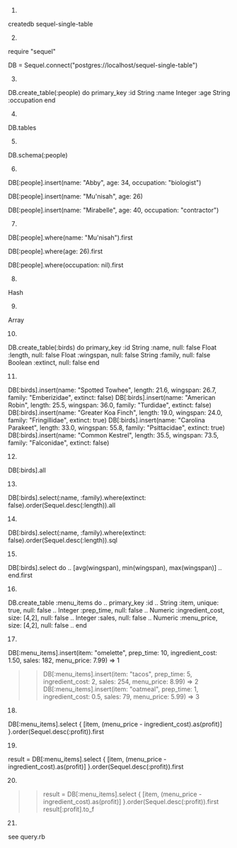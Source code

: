 1.

createdb sequel-single-table

2.

require "sequel"

DB = Sequel.connect("postgres://localhost/sequel-single-table")

3.

DB.create_table(:people) do
   primary_key :id
   String :name
   Integer :age
   String :occupation
 end

4.

DB.tables

5.

DB.schema(:people)

6.

DB[:people].insert(name: "Abby", age: 34, occupation: "biologist")

DB[:people].insert(name: "Mu'nisah", age: 26)

DB[:people].insert(name: "Mirabelle", age: 40, occupation: "contractor")

7.

DB[:people].where(name: "Mu'nisah").first

DB[:people].where(age: 26).first

DB[:people].where(occupation: nil).first

8.

Hash

9.

Array

10.

DB.create_table(:birds) do
  primary_key :id
  String :name, null: false
  Float :length, null: false
  Float :wingspan, null: false
  String :family, null: false
  Boolean :extinct, null: false
end

11.

DB[:birds].insert(name: "Spotted Towhee", length: 21.6, wingspan: 26.7, family: "Emberizidae", extinct: false)
DB[:birds].insert(name: "American Robin", length: 25.5, wingspan: 36.0, family: "Turdidae", extinct: false)
DB[:birds].insert(name: "Greater Koa Finch", length: 19.0, wingspan: 24.0, family: "Fringillidae", extinct: true)
DB[:birds].insert(name: "Carolina Parakeet", length: 33.0, wingspan: 55.8, family: "Psittacidae", extinct: true)
DB[:birds].insert(name: "Common Kestrel", length: 35.5, wingspan: 73.5, family: "Falconidae", extinct: false)

12.

DB[:birds].all

13.

DB[:birds].select(:name, :family).where(extinct: false).order(Sequel.desc(:length)).all

14.

DB[:birds].select(:name, :family).where(extinct: false).order(Sequel.desc(:length)).sql

15.

DB[:birds].select do
..   [avg(wingspan), min(wingspan), max(wingspan)]
.. end.first

16.

DB.create_table :menu_items do
..   primary_key :id
..   String :item, unique: true, null: false
..   Integer :prep_time, null: false
..   Numeric :ingredient_cost, size: [4,2], null: false
..   Integer :sales, null: false
..   Numeric :menu_price, size: [4,2], null: false
.. end

17.

DB[:menu_items].insert(item: "omelette", prep_time: 10, ingredient_cost: 1.50, sales: 182, menu_price: 7.99)
=> 1
>> DB[:menu_items].insert(item: "tacos", prep_time: 5, ingredient_cost: 2, sales: 254, menu_price: 8.99)
=> 2
>> DB[:menu_items].insert(item: "oatmeal", prep_time: 1, ingredient_cost: 0.5, sales: 79, menu_price: 5.99)
=> 3

18.

DB[:menu_items].select { [item, (menu_price - ingredient_cost).as(profit)] }.order(Sequel.desc(:profit)).first

19.

result = DB[:menu_items].select { [item, (menu_price - ingredient_cost).as(profit)] }.order(Sequel.desc(:profit)).first

20.

>> result = DB[:menu_items].select { [item, (menu_price - ingredient_cost).as(profit)] }.order(Sequel.desc(:profit)).first
result[:profit].to_f

21.

see query.rb


















